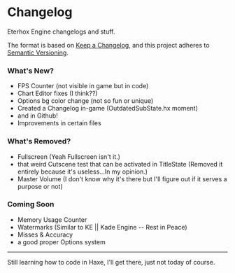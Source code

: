 # Changelog
Eterhox Engine changelogs and stuff.

The format is based on [Keep a Changelog](https://keepachangelog.com/en/1.0.0/),
and this project adheres to [Semantic Versioning](https://semver.org/spec/v2.0.0.html).

### What's New?

- FPS Counter (not visible in game but in code)
- Chart Editor fixes (I think??)
- Options bg color change (not so fun or unique)
- Created a Changelog in-game (OutdatedSubState.hx moment)
- and in Github!
- Improvements in certain files

### What's Removed?
- Fullscreen (Yeah Fullscreen isn't it.)
- that weird Cutscene test that can be activated in TitleState 
(Removed it entirely because it's useless...In my opinion.)
- Master Volume (I don't know why it's there but I'll figure out if it serves a purpose or not)

### Coming Soon
- Memory Usage Counter
- Watermarks (Similar to KE || Kade Engine -- Rest in Peace)
- Misses & Accuracy
- a good proper Options system

----------------------------
Still learning how to code in Haxe, I'll get there, just not today of course.
